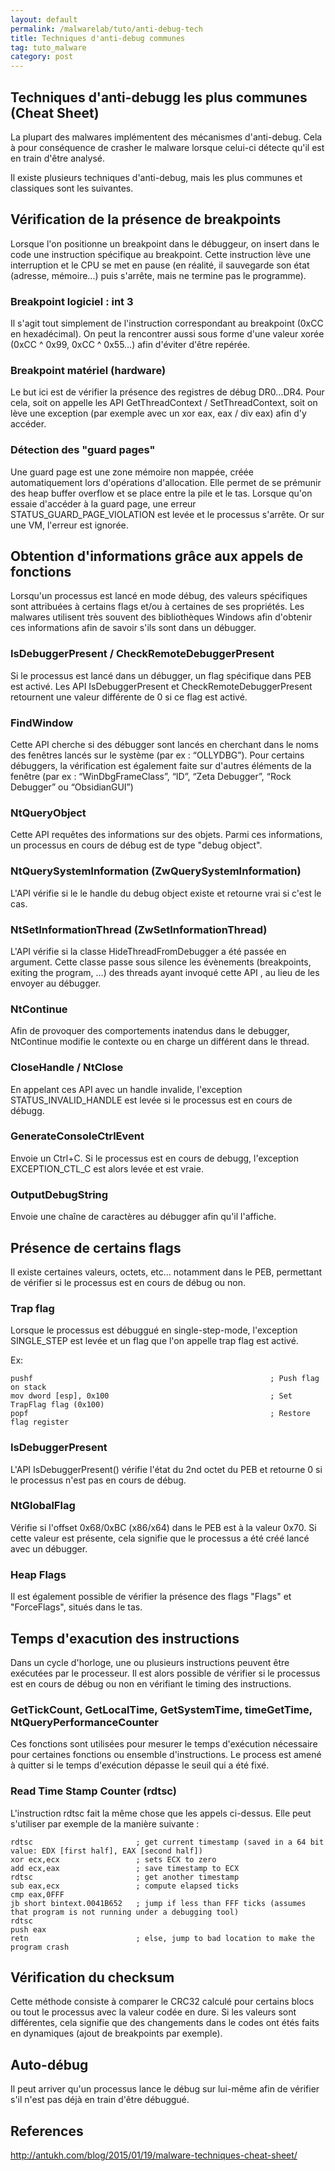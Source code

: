 ```yaml
---
layout: default
permalink: /malwarelab/tuto/anti-debug-tech
title: Techniques d'anti-debug communes
tag: tuto_malware
category: post
---
```


## Techniques d'anti-debugg les plus communes (Cheat Sheet)
La plupart des malwares implémentent des mécanismes d'anti-debug. Cela à pour conséquence de crasher le malware lorsque celui-ci détecte qu'il est en train d'être analysé.

Il existe plusieurs techniques d'anti-debug, mais les plus communes et classiques sont les suivantes.

## Vérification de la présence de breakpoints
Lorsque l'on positionne un breakpoint dans le débuggeur, on insert dans le code une instruction spécifique au breakpoint. Cette instruction lève une interruption et le CPU se met en pause (en réalité, il sauvegarde son état (adresse, mémoire...) puis s'arrête, mais ne termine pas le programme).

### Breakpoint logiciel : int 3
Il s'agit tout simplement de l'instruction correspondant au breakpoint (0xCC en hexadécimal). On peut la rencontrer aussi sous forme d'une valeur xorée (0xCC ^ 0x99, 0xCC ^ 0x55…) afin d'éviter d'être repérée.

### Breakpoint matériel (hardware)
Le but ici est de vérifier la présence des registres de débug DR0...DR4. Pour cela, soit on appelle les API GetThreadContext / SetThreadContext, soit on lève une exception (par exemple avec un xor eax, eax / div eax) afin d'y accéder.

### Détection des "guard pages"
Une guard page est une zone mémoire non mappée, créée automatiquement lors d'opérations d'allocation. Elle permet de se prémunir des heap buffer overflow et se place entre la pile et le tas.
Lorsque qu'on essaie d'accéder à la guard page, une erreur STATUS_GUARD_PAGE_VIOLATION est levée et le processus s'arrête. Or sur une VM, l'erreur est ignorée.

## Obtention d'informations grâce aux appels de fonctions
Lorsqu'un processus est lancé en mode débug, des valeurs spécifiques sont attribuées à certains flags et/ou à certaines de ses propriétés. Les malwares utilisent très souvent des bibliothèques Windows afin d'obtenir ces informations afin de savoir s'ils sont dans un débugger.

### IsDebuggerPresent / CheckRemoteDebuggerPresent
Si le processus est lancé dans un débugger, un flag spécifique dans PEB est activé. Les API IsDebuggerPresent et CheckRemoteDebuggerPresent retournent une valeur différente de 0 si ce flag est activé.

### FindWindow
Cette API cherche si des débugger sont lancés en cherchant dans le noms des fenêtres lancés sur le système (par ex : “OLLYDBG”). Pour certains débuggers, la vérification est également faite sur d'autres éléments de la fenêtre (par ex : “WinDbgFrameClass”, “ID”, “Zeta Debugger”, “Rock Debugger” ou “ObsidianGUI”)

### NtQueryObject
Cette API requêtes des informations sur des objets. Parmi ces informations, un processus en cours de débug est de type "debug object".

### NtQuerySystemInformation (ZwQuerySystemInformation)
L'API vérifie si le le handle du debug object existe et retourne vrai si c'est le cas.

### NtSetInformationThread (ZwSetInformationThread)
L'API vérifie si la classe HideThreadFromDebugger a été passée en argument. Cette classe passe sous silence les évènements (breakpoints, exiting the program, …) des threads ayant invoqué cette API , au lieu de les envoyer au débugger.

### NtContinue
Afin de provoquer des comportements inatendus dans le debugger, NtContinue modifie le contexte ou en charge un différent dans le thread.

### CloseHandle / NtClose
En appelant ces API avec un handle invalide, l'exception STATUS_INVALID_HANDLE est levée si le processus est en cours de débugg.

### GenerateConsoleCtrlEvent
Envoie un Ctrl+C. Si le processus est en cours de debugg, l'exception EXCEPTION_CTL_C est alors levée et est vraie.

### OutputDebugString
Envoie une chaîne de caractères au débugger afin qu'il l'affiche.

## Présence de certains flags
Il existe certaines valeurs, octets, etc... notamment dans le PEB, permettant de vérifier si le processus est en cours de débug ou non.

### Trap flag
Lorsque le processus est débuggué en single-step-mode, l'exception SINGLE_STEP est levée et un flag que l'on appelle trap flag est activé.

Ex:
```assembly_x86
pushf                                                     ; Push flag on stack
mov dword [esp], 0x100                                    ; Set TrapFlag flag (0x100)
popf                                                      ; Restore flag register
```

### IsDebuggerPresent
L'API IsDebuggerPresent() vérifie l'état du 2nd octet du PEB et retourne 0 si le processus n'est pas en cours de débug.

### NtGlobalFlag
Vérifie si l'offset 0x68/0xBC (x86/x64) dans le PEB est à la valeur 0x70. Si cette valeur est présente, cela signifie que le processus a été créé lancé avec un débugger.

### Heap Flags
Il est également possible de vérifier la présence des flags "Flags" et "ForceFlags", situés dans le tas.

## Temps d'exacution des instructions
Dans un cycle d'horloge, une ou plusieurs instructions peuvent être exécutées par le processeur. Il est alors possible de vérifier si le processus est en cours de débug ou non en vérifiant le timing des instructions.

### GetTickCount, GetLocalTime, GetSystemTime, timeGetTime, NtQueryPerformanceCounter
Ces fonctions sont utilisées pour mesurer le temps d'exécution nécessaire pour certaines fonctions ou ensemble d'instructions. Le process est amené à quitter si le temps d'exécution dépasse le seuil qui a été fixé.

### Read Time Stamp Counter (rdtsc)
L'instruction rdtsc fait la même chose que les appels ci-dessus. Elle peut s'utiliser par exemple de la manière suivante :
```assembly_x86
rdtsc                       ; get current timestamp (saved in a 64 bit value: EDX [first half], EAX [second half])
xor ecx,ecx                 ; sets ECX to zero
add ecx,eax                 ; save timestamp to ECX
rdtsc                       ; get another timestamp
sub eax,ecx                 ; compute elapsed ticks
cmp eax,0FFF
jb short bintext.0041B652   ; jump if less than FFF ticks (assumes that program is not running under a debugging tool)
rdtsc
push eax
retn                        ; else, jump to bad location to make the program crash
```

## Vérification du checksum
Cette méthode consiste à comparer le CRC32 calculé pour certains blocs ou tout le processus avec la valeur codée en dure. Si les valeurs sont différentes, cela signifie que des changements dans le codes ont étés faits en dynamiques (ajout de breakpoints par exemple).

## Auto-débug
Il peut arriver qu'un processus lance le débug sur lui-même afin de vérifier s'il n'est pas déjà en train d'être débuggué.

References
---
http://antukh.com/blog/2015/01/19/malware-techniques-cheat-sheet/
